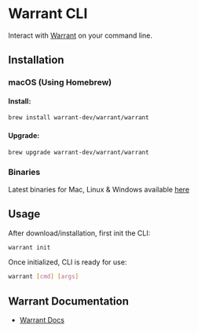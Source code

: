 # Warrant CLI

Interact with [Warrant](https://warrant.dev/) on your command line.

## Installation

### macOS (Using Homebrew)

#### Install:
```bash
brew install warrant-dev/warrant/warrant
```

#### Upgrade:
```bash
brew upgrade warrant-dev/warrant/warrant
```

### Binaries

Latest binaries for Mac, Linux & Windows available [here](https://github.com/warrant-dev/warrant-cli/releases/latest)

## Usage

After download/installation, first init the CLI:

```bash
warrant init
```

Once initialized, CLI is ready for use:

```bash
warrant [cmd] [args]
```

## Warrant Documentation

- [Warrant Docs](https://docs.warrant.dev/)

